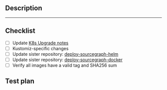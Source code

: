 ## Description

<!-- description here -->

---

## Checklist

<!--
  Kubernetes, both Kustomize and Helm, and Docker Compose MUST be kept in sync.
  You should not merge a change here without a corresponding change in the other repositories,
  unless it is specific to this deployment type. If uneeded, add link or explanation of why it is not needed here.
-->

- [ ] Update [K8s Upgrade notes](https://github.com/sourcegraph/sourcegraph/blob/main/doc/admin/updates/kubernetes.md)
- [ ] Kustomiz-specific changes
- [ ] Update sister repository: [deploy-sourcegraph-helm](https://github.com/sourcegraph/deploy-sourcegraph-helm)
- [ ] Update sister repository: [deploy-sourcegraph-docker](https://github.com/sourcegraph/deploy-sourcegraph-docker)
- [ ] Verify all images have a valid tag and SHA256 sum

## Test plan

<!--
  As part of SOC2/GN-104 and SOC2/GN-105 requirements, all pull requests are REQUIRED to
  provide a "test plan". A test plan is a loose explanation of what you have done or
  implemented to test this, as outlined in our Testing principles and guidelines:
  https://docs.sourcegraph.com/dev/background-information/testing_principles
  Write your test plan here after the "Test plan" header.
-->
